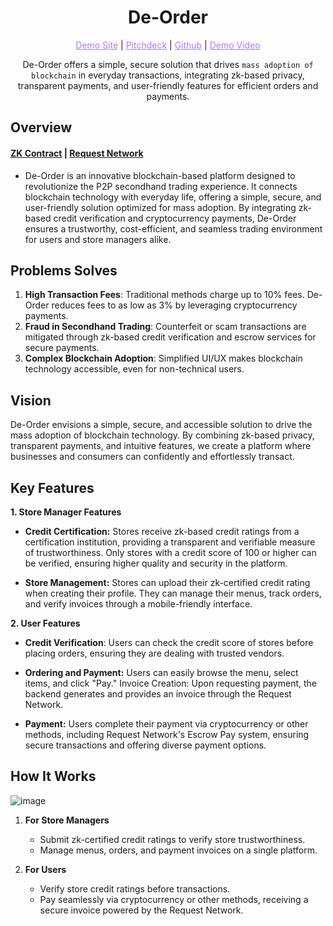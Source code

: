 <h1 align="center">De-Order</h1>

<p align="center">
  <a href="https://deorder.vercel.app/" style="color: #a77dff">Demo Site</a> | <a href="https://www.miricanvas.com/v/140d4dc" style="color: #a77dff">Pitchdeck</a> | <a href="https://github.com/soaryong/deorder" style="color: #a77dff">Github</a> | <a href="https://youtu.be/KiOZqeUtxXA" style="color: #a77dff">Demo Video</a>
</p>

<p align="center">De-Order offers a simple, secure solution that drives <code>mass adoption of blockchain</code> in everyday transactions, integrating zk-based privacy, transparent payments, and user-friendly features for efficient orders and payments.</p>

## Overview

#### [ZK Contract](https://github.com/soaryong/deorder/tree/main/zkp) | [Request Network](https://github.com/soaryong/deorder/tree/main/app/(deorder))

- De-Order is an innovative blockchain-based platform designed to revolutionize the P2P secondhand trading experience. It connects blockchain technology with everyday life, offering a simple, secure, and user-friendly solution optimized for mass adoption. By integrating zk-based credit verification and cryptocurrency payments, De-Order ensures a trustworthy, cost-efficient, and seamless trading environment for users and store managers alike.  

## Problems Solves

1. **High Transaction Fees**: Traditional methods charge up to 10% fees. De-Order reduces fees to as low as 3% by leveraging cryptocurrency payments.  
2. **Fraud in Secondhand Trading**: Counterfeit or scam transactions are mitigated through zk-based credit verification and escrow services for secure payments.  
3. **Complex Blockchain Adoption**: Simplified UI/UX makes blockchain technology accessible, even for non-technical users.  

## Vision

De-Order envisions a simple, secure, and accessible solution to drive the mass adoption of blockchain technology. By combining zk-based privacy, transparent payments, and intuitive features, we create a platform where businesses and consumers can confidently and effortlessly transact.  

## Key Features  

**1. Store Manager Features**
- **Credit Certification:**
Stores receive zk-based credit ratings from a certification institution, providing a transparent and verifiable measure of trustworthiness.
Only stores with a credit score of 100 or higher can be verified, ensuring higher quality and security in the platform.

- **Store Management:**
Stores can upload their zk-certified credit rating when creating their profile.
They can manage their menus, track orders, and verify invoices through a mobile-friendly interface.

**2. User Features**
- **Credit Verification**:
Users can check the credit score of stores before placing orders, ensuring they are dealing with trusted vendors.

- **Ordering and Payment:**
Users can easily browse the menu, select items, and click "Pay."
Invoice Creation: Upon requesting payment, the backend generates and provides an invoice through the Request Network.

- **Payment:**
Users complete their payment via cryptocurrency or other methods, including Request Network's Escrow Pay system, ensuring secure transactions and offering diverse payment options.

## How It Works 

![image](https://github.com/user-attachments/assets/84399804-ad99-4ceb-ac2c-649d993272fc)

1. **For Store Managers**  
   - Submit zk-certified credit ratings to verify store trustworthiness.  
   - Manage menus, orders, and payment invoices on a single platform.  

2. **For Users**  
   - Verify store credit ratings before transactions.  
   - Pay seamlessly via cryptocurrency or other methods, receiving a secure invoice powered by the Request Network.
